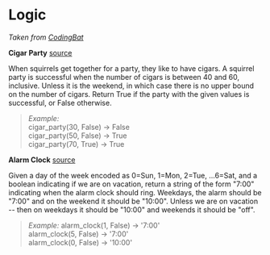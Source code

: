 # Logic

*Taken from [CodingBat](http://codingbat.com/python/Logic-1)*

**Cigar Party** [source](http://codingbat.com/prob/p195669)   

When squirrels get together for a party, they like to have cigars. A squirrel party is successful when the number of cigars is between 40 and 60, inclusive. Unless it is the weekend, in which case there is no upper bound on the number of cigars. Return True if the party with the given values is successful, or False otherwise. 

> *Example:*   
cigar_party(30, False) → False  
cigar_party(50, False) → True  
cigar_party(70, True) → True  

**Alarm Clock** [source](http://codingbat.com/prob/p119867)

Given a day of the week encoded as 0=Sun, 1=Mon, 2=Tue, ...6=Sat, and a boolean indicating if we are on vacation, return a string of the form "7:00" indicating when the alarm clock should ring. Weekdays, the alarm should be "7:00" and on the weekend it should be "10:00". Unless we are on vacation -- then on weekdays it should be "10:00" and weekends it should be "off". 

> *Example:* 
alarm_clock(1, False) → '7:00'  
alarm_clock(5, False) → '7:00'  
alarm_clock(0, False) → '10:00'
